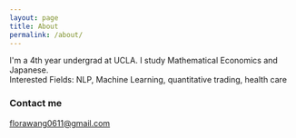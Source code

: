```yaml
---
layout: page
title: About
permalink: /about/
---
```


I'm a 4th year undergrad at UCLA. I study Mathematical Economics and Japanese. \
Interested Fields: NLP, Machine Learning, quantitative trading, health care
### Contact me

[florawang0611@gmail.com](mailto:florawang0611@gmail.com)